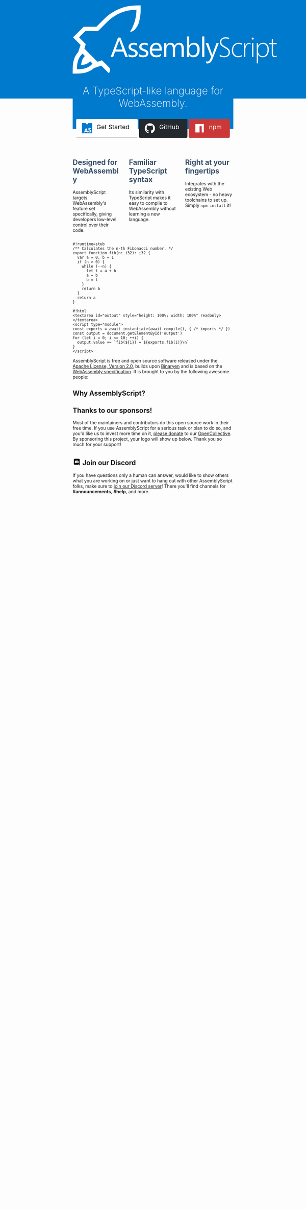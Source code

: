 ```yaml
---
metaTitle: AssemblyScript
description: A TypeScript-like language for WebAssembly
navbar: false
sidebar: false
editLink: false
pageClass: frontpage
---
```


<div id="hero">
  <div id="logo">
    <svg viewBox="0 0 768 256"><path d="M239.972.004a168.23 168.23 0 00-33.502 3.339 163.17 163.17 0 00-31.722 9.684 169.571 169.571 0 00-29.385 15.693c-9.275 6.159-17.919 13.246-25.933 21.26L89.378 80.032H41.405L1.336 119.99l28.382 28.383-9.127 27.269c-5.12 5.713-9.089 11.576-11.909 17.586a87.137 87.137 0 00-6.121 18.81C1.299 218.644.557 225.582.334 232.854A759.765 759.765 0 000 256.004h16.028c6.01 0 11.873-.297 17.586-.891a93.642 93.642 0 0016.584-3.227 76.878 76.878 0 0015.694-6.233c5.046-2.671 9.87-6.085 14.47-10.24l27.27-9.127 28.382 28.382c6.333-7.12 6.333-16.517.012-22.776l-25.708-25.49-16.892 5.315-49.288-49.368 5.107-17.02-25.203-25.34 23.93-23.929 47.495.183 35.316-35.022a152.05 152.05 0 0117.03-14.692 161.081 161.081 0 0119.144-12.243c3.024-1.707 3.964-2.176 7.569-3.673 10.24-4.897 20.85-8.533 31.832-10.908a154.989 154.989 0 0133.614-3.673c0 11.353-1.224 22.52-3.673 33.502-2.448 10.982-6.085 21.63-10.908 31.945-1.384 3.247-1.853 4.187-3.673 7.568-1.818 3.34-5.664 9.548-5.664 9.548 14.385 1.764 27.298-18.366 31.546-29.71 2.326-6.241 3.765-12.78 5.061-19.35a168.234 168.234 0 003.34-33.503V.004zM37.51 181.541l8.46 8.46c-2.45 2.373-4.527 4.86-6.234 7.457a47.432 47.432 0 00-4.119 8.236 56.942 56.942 0 00-2.447 8.793c-.52 3.042-.929 6.234-1.226 9.573 3.34-.297 6.53-.742 9.572-1.336a44.096 44.096 0 008.794-2.45 38.85 38.85 0 008.236-4.117c2.597-1.632 5.083-3.674 7.457-6.122l8.46 8.459c-3.487 4.452-7.494 8.051-12.02 10.797a60.64 60.64 0 01-14.47 6.567 75.691 75.691 0 01-15.917 3.228 146.96 146.96 0 01-16.028.89c0-5.269.26-10.648.78-16.14a86.584 86.584 0 013.227-15.804 67.096 67.096 0 016.567-14.47c2.82-4.526 6.456-8.534 10.908-12.021z"/><path d="M207.866 193.652H198.4l-7.735-20.458h-30.942l-7.277 20.458h-9.517l27.99-72.977h8.855zm-20-28.143l-11.45-31.094q-.56-1.526-1.12-4.885h-.204q-.509 3.104-1.17 4.885l-11.349 31.094zm22.417 26.26v-8.957q6.82 5.038 15.013 5.038 10.992 0 10.992-7.328 0-2.087-.967-3.511-.916-1.476-2.544-2.596-1.578-1.12-3.766-1.985-2.138-.916-4.631-1.883-3.46-1.374-6.107-2.748-2.596-1.425-4.377-3.155-1.73-1.781-2.646-4.02-.865-2.24-.865-5.242 0-3.664 1.68-6.463 1.679-2.85 4.478-4.733 2.799-1.934 6.36-2.9 3.614-.967 7.43-.967 6.77 0 12.113 2.34v8.448q-5.75-3.766-13.232-3.766-2.34 0-4.224.56-1.883.51-3.257 1.476-1.323.967-2.086 2.341-.713 1.323-.713 2.952 0 2.035.713 3.41.763 1.373 2.188 2.442 1.425 1.069 3.46 1.934 2.036.865 4.632 1.883 3.46 1.323 6.208 2.748 2.749 1.374 4.682 3.155 1.934 1.73 2.952 4.02 1.069 2.29 1.069 5.446 0 3.867-1.73 6.717-1.68 2.85-4.53 4.733-2.85 1.883-6.565 2.8-3.715.915-7.786.915-8.04 0-13.944-3.104zm40.178 0v-8.957q6.82 5.038 15.013 5.038 10.992 0 10.992-7.328 0-2.087-.967-3.511-.916-1.476-2.544-2.596-1.578-1.12-3.766-1.985-2.137-.916-4.631-1.883-3.46-1.374-6.107-2.748-2.595-1.425-4.376-3.155-1.73-1.781-2.647-4.02-.865-2.24-.865-5.242 0-3.664 1.68-6.463 1.679-2.85 4.478-4.733 2.799-1.934 6.361-2.9 3.613-.967 7.43-.967 6.769 0 12.112 2.34v8.448q-5.75-3.766-13.231-3.766-2.341 0-4.224.56-1.883.51-3.257 1.476-1.324.967-2.087 2.341-.712 1.323-.712 2.952 0 2.035.712 3.41.763 1.373 2.188 2.442 1.425 1.069 3.461 1.934 2.036.865 4.631 1.883 3.46 1.323 6.209 2.748 2.748 1.374 4.682 3.155 1.933 1.73 2.951 4.02 1.069 2.29 1.069 5.446 0 3.867-1.73 6.717-1.68 2.85-4.53 4.733-2.85 1.883-6.565 2.8-3.715.915-7.786.915-8.04 0-13.944-3.104zm85.216-22.087h-36.793q.203 8.703 4.682 13.435 4.478 4.733 12.315 4.733 8.804 0 16.183-5.801v7.837q-6.87 4.987-18.168 4.987-11.043 0-17.353-7.074-6.31-7.124-6.31-20 0-12.162 6.87-19.796 6.92-7.684 17.15-7.684 10.229 0 15.827 6.615 5.597 6.616 5.597 18.372zm-8.55-7.073q-.05-7.227-3.51-11.247-3.41-4.02-9.517-4.02-5.903 0-10.025 4.223-4.123 4.224-5.09 11.044zm91.223 31.043h-8.347v-29.924q0-8.651-2.697-12.519-2.646-3.868-8.957-3.868-5.343 0-9.11 4.886-3.714 4.885-3.714 11.705v29.72h-8.346V162.71q0-15.369-11.858-15.369-5.496 0-9.058 4.631-3.562 4.58-3.562 11.96v29.72h-8.346V141.54h8.346v8.244h.203q5.547-9.465 16.183-9.465 5.344 0 9.313 3.002 3.97 2.952 5.445 7.786 5.802-10.788 17.303-10.788 17.201 0 17.201 21.22zm20.33-7.532h-.203v7.532h-8.346v-77.15h8.346V150.7h.203q6.158-10.381 18.015-10.381 10.026 0 15.675 7.022 5.7 6.972 5.7 18.728 0 13.079-6.362 20.967-6.361 7.837-17.405 7.837-10.33 0-15.623-8.753zm-.203-21.018v7.278q0 6.463 4.173 10.992 4.223 4.478 10.687 4.478 7.582 0 11.857-5.801 4.326-5.802 4.326-16.133 0-8.702-4.02-13.638-4.021-4.937-10.891-4.937-7.278 0-11.705 5.09-4.427 5.038-4.427 12.671zm57.277 28.55h-8.346v-77.15h8.346zm54.376-52.112l-23.969 60.458q-6.412 16.183-18.015 16.183-3.257 0-5.445-.662v-7.48q2.697.915 4.936.915 6.31 0 9.466-7.531l4.173-9.873-20.357-52.01h9.263l14.096 40.102q.255.763 1.069 3.969h.305q.255-1.221 1.018-3.868l14.81-40.203zM553.77 191.056v-5.75q7.837 4.987 15.877 4.987 8.55 0 12.977-3.511 4.428-3.563 4.428-9.924 0-5.598-3.003-8.906-2.951-3.359-12.875-9.11-11.094-6.462-14.046-10.788-2.951-4.377-2.951-10.076 0-7.736 6.005-13.13 6.005-5.394 16.03-5.394 6.514 0 13.028 2.188v5.292q-6.412-2.9-13.69-2.9-7.43 0-11.806 3.766-4.326 3.765-4.326 9.567 0 5.598 2.952 8.906 3.002 3.308 12.875 9.007 10.23 5.802 13.588 10.331 3.41 4.478 3.41 10.33 0 8.398-5.853 13.69-5.801 5.293-16.437 5.293-3.766 0-8.703-1.17-4.885-1.171-7.48-2.698zm82.926.306q-5.802 3.562-13.843 3.562-10.636 0-17.15-7.277-6.514-7.329-6.514-19.135 0-12.417 7.329-20.305 7.328-7.94 18.829-7.94 5.954 0 11.552 2.443v5.293q-5.598-3.46-12.265-3.46-9.16 0-14.86 6.615-5.7 6.565-5.7 17.049 0 10.127 5.192 16.284 5.241 6.158 13.79 6.158 7.838 0 13.64-4.173zm33.054-44.937q-2.342-1.679-5.497-1.679-6.158 0-10.33 6.361-4.174 6.362-4.174 18.066v24.479h-4.58V141.54h4.58v11.552h.204q1.78-5.954 5.649-9.262 3.867-3.308 8.956-3.308 2.901 0 5.191.916zm8.116-18.015q-1.526 0-2.697-1.12-1.17-1.119-1.17-2.85 0-1.679 1.17-2.696 1.221-1.07 2.697-1.07 1.578 0 2.748 1.019 1.222 1.018 1.222 2.748 0 1.628-1.17 2.799-1.171 1.17-2.8 1.17zm-2.29 65.242V141.54h4.682v52.112zm22.265-9.262h-.204v33.231h-4.681V141.54h4.681v10.738h.204q2.799-5.75 7.99-8.855 5.242-3.155 11.501-3.155 9.924 0 15.47 6.87 5.599 6.82 5.599 18.575 0 13.079-6.413 21.17-6.36 8.041-16.844 8.041-11.705 0-17.303-10.534zm-.204-19.39v6.565q0 7.837 4.937 13.486 4.936 5.598 12.977 5.598 7.99 0 12.977-6.82 4.987-6.87 4.987-18.014 0-9.771-4.58-15.522-4.58-5.75-12.214-5.75-9.109 0-14.096 6.106-4.988 6.107-4.988 14.351zm70.357 27.94q-3.664 1.73-6.87 1.73-11.553 0-11.553-13.843v-35.012h-9.363v-4.275h9.363v-13.537q1.12-.407 2.341-.814 1.222-.356 2.341-.763v15.114h13.74v4.275h-13.74v34.402q0 5.394 1.68 7.837 1.73 2.392 5.801 2.392 2.9 0 6.26-1.883z"/></svg>
  </div>
  <h1>A TypeScript-like language for WebAssembly.</h1>
  <p class="action">
    <a href="/introduction.html" class="docs">
      <svg xmlns="http://www.w3.org/2000/svg" viewBox="0 0 256 256"><path d="M0 0v256h256V0h-98.4c0 15-11.1 30-29.4 30A29.5 29.5 0 0198.5 0z" fill="#007acc"/><path d="M100.35 117.107h2.025l52.506 115.818h-24.818l-5.402-13H78.063l-5.402 13H49.869zm15.87 83.065l-8.274-19.922q-1.35-3.377-2.532-6.753-1.182-3.377-2.195-6.585-1.182-3.714-2.195-7.26-1.181 4.222-2.194 7.43-1.013 3.207-2.195 6.921-1.182 3.546-2.364 6.247l-8.273 19.922zm79.306 34.273q-8.273 0-15.026-1.857-6.753-1.858-12.156-5.065-5.402-3.208-9.454-7.598-3.883-4.558-6.416-9.623l19.247-11.143q3.883 6.247 9.117 10.299 5.402 4.052 14.181 4.052 7.429 0 11.65-3.208 4.39-3.377 4.39-8.442 0-6.077-4.56-9.116-4.558-3.04-12.661-6.585l-5.91-2.532q-6.415-2.702-11.649-5.91-5.234-3.207-8.948-7.428-3.714-4.22-5.74-9.623-2.026-5.403-2.026-12.663 0-6.584 2.364-12.324 2.532-5.74 6.922-9.961 4.558-4.22 10.974-6.585 6.415-2.363 14.35-2.363 11.312 0 19.416 4.39 8.272 4.22 14.182 14.519l-18.403 11.818q-3.039-5.403-6.584-7.766-3.546-2.364-8.61-2.364-5.234 0-8.273 2.87-3.04 2.87-3.04 7.26 0 5.403 3.377 8.273 3.546 2.701 11.143 6.078l5.91 2.532q7.596 3.208 13.337 6.753 5.909 3.377 9.792 7.766 4.052 4.221 6.078 9.793 2.195 5.402 2.195 12.83 0 7.936-3.04 14.183-2.87 6.077-8.103 10.298-5.234 4.221-12.494 6.416-7.09 2.026-15.532 2.026z" fill="#fff"/></svg>
      Get Started
    </a>
    <a href="https://github.com/AssemblyScript" target="_blank" rel="noopener" class="github">
      <svg viewBox="0 0 24 24"><path fill="#fff" d="M12 .297c-6.63 0-12 5.373-12 12 0 5.303 3.438 9.8 8.205 11.385.6.113.82-.258.82-.577 0-.285-.01-1.04-.015-2.04-3.338.724-4.042-1.61-4.042-1.61C4.422 18.07 3.633 17.7 3.633 17.7c-1.087-.744.084-.729.084-.729 1.205.084 1.838 1.236 1.838 1.236 1.07 1.835 2.809 1.305 3.495.998.108-.776.417-1.305.76-1.605-2.665-.3-5.466-1.332-5.466-5.93 0-1.31.465-2.38 1.235-3.22-.135-.303-.54-1.523.105-3.176 0 0 1.005-.322 3.3 1.23.96-.267 1.98-.399 3-.405 1.02.006 2.04.138 3 .405 2.28-1.552 3.285-1.23 3.285-1.23.645 1.653.24 2.873.12 3.176.765.84 1.23 1.91 1.23 3.22 0 4.61-2.805 5.625-5.475 5.92.42.36.81 1.096.81 2.22 0 1.606-.015 2.896-.015 3.286 0 .315.21.69.825.57C20.565 22.092 24 17.592 24 12.297c0-6.627-5.373-12-12-12"></path></svg>
      <span class="title">GitHub</span>
    </a>
    <a href="https://www.npmjs.com/package/assemblyscript" target="_blank" rel="noopener" class="npm">
      <svg viewBox="0 0 24 24"><path fill="#fff" d="M2 22h9.913V7.043h5.044V22H22V2H2z"/></svg>
      <span class="title">npm</span>
    </a>
  </p>
</div>

<div id="features">
  <div class="feature">
    <h2>Designed for WebAssembly</h2>
    <p>AssemblyScript targets WebAssembly's feature set specifically, giving developers low-level control over their code.</p>
  </div>
  <div class="feature">
    <h2>Familiar TypeScript syntax</h2>
    <p>Its similarity with TypeScript makes it easy to compile to WebAssembly without learning a new language.</p>
  </div>
  <div class="feature">
    <h2>Right at your fingertips</h2>
    <p>Integrates with the existing Web ecosystem - no heavy toolchains to set up. Simply <code>npm install</code> it!</p>
  </div>
</div>

<div id="try">

```editor
#!runtime=stub
/** Calculates the n-th Fibonacci number. */
export function fib(n: i32): i32 {
  var a = 0, b = 1
  if (n > 0) {
    while (--n) {
      let t = a + b
      a = b
      b = t
    }
    return b
  }
  return a
}

#!html
<textarea id="output" style="height: 100%; width: 100%" readonly></textarea>
<script type="module">
const exports = await instantiate(await compile(), { /* imports */ })
const output = document.getElementById('output')
for (let i = 0; i <= 10; ++i) {
  output.value += `fib(${i}) = ${exports.fib(i)}\n`
}
</script>
```

</div>

<div id="contributors">
  <p>AssemblyScript is free and open source software released under the <a href="https://www.apache.org/licenses/LICENSE-2.0" target="_blank" rel="noopener">Apache License, Version 2.0</a>, builds upon <a href="https://github.com/WebAssembly/binaryen" target="_blank" rel="noopener">Binaryen</a> and is based on the <a href="https://webassembly.org/" target="_blank" rel="noopener">WebAssembly specification</a>. It is brought to you by the following awesome people:</p>
  <Contributors />
</div>

<div id="testimonials">
  <h2>Why AssemblyScript?</h2>
  <Testimonials />
</div>

<div id="sponsors">
  <h2>Thanks to our sponsors!</h2>
  <p>Most of the maintainers and contributors do this open source work in their free time. If you use AssemblyScript for a serious task or plan to do so, and you'd like us to invest more time on it, <a href="https://opencollective.com/assemblyscript/donate" target="_blank" rel="noopener">please donate</a> to our <a href="https://opencollective.com/assemblyscript" target="_blank" rel="noopener">OpenCollective</a>. By sponsoring this project, your logo will show up below. Thank you so much for your support!</p>
  <Sponsors />
</div>

<div id="community">
  <h2><svg xmlns="http://www.w3.org/2000/svg" viewBox="0 0 245 240"><path d="M104.4 103.9c-5.7 0-10.2 5-10.2 11.1s4.6 11.1 10.2 11.1c5.7 0 10.2-5 10.2-11.1.1-6.1-4.5-11.1-10.2-11.1zM140.9 103.9c-5.7 0-10.2 5-10.2 11.1s4.6 11.1 10.2 11.1c5.7 0 10.2-5 10.2-11.1s-4.5-11.1-10.2-11.1z"/><path class="st0" d="M189.5 20h-134C44.2 20 35 29.2 35 40.6v135.2c0 11.4 9.2 20.6 20.5 20.6h113.4l-5.3-18.5 12.8 11.9 12.1 11.2 21.5 19V40.6c0-11.4-9.2-20.6-20.5-20.6zm-38.6 130.6s-3.6-4.3-6.6-8.1c13.1-3.7 18.1-11.9 18.1-11.9-4.1 2.7-8 4.6-11.5 5.9-5 2.1-9.8 3.5-14.5 4.3-9.6 1.8-18.4 1.3-25.9-.1-5.7-1.1-10.6-2.7-14.7-4.3-2.3-.9-4.8-2-7.3-3.4-.3-.2-.6-.3-.9-.5-.2-.1-.3-.2-.4-.3-1.8-1-2.8-1.7-2.8-1.7s4.8 8 17.5 11.8c-3 3.8-6.7 8.3-6.7 8.3-22.1-.7-30.5-15.2-30.5-15.2 0-32.2 14.4-58.3 14.4-58.3 14.4-10.8 28.1-10.5 28.1-10.5l1 1.2c-18 5.2-26.3 13.1-26.3 13.1s2.2-1.2 5.9-2.9c10.7-4.7 19.2-6 22.7-6.3.6-.1 1.1-.2 1.7-.2 6.1-.8 13-1 20.2-.2 9.5 1.1 19.7 3.9 30.1 9.6 0 0-7.9-7.5-24.9-12.7l1.4-1.6s13.7-.3 28.1 10.5c0 0 14.4 26.1 14.4 58.3 0 0-8.5 14.5-30.6 15.2z"/></svg> Join our Discord</h2>
  <p>If you have questions only a human can answer, would like to show others what you are working on or just want to hang out with other AssemblyScript folks, make sure to <a href="https://discord.gg/assemblyscript" target="_blank" rel="noopener">join our Discord server</a>! There you'll find channels for <strong>#announcements</strong>, <strong>#help</strong>, and more.</p>
  <Community />
</div>

<style scoped>
#hero {
  margin-top: 2rem;
  text-align: center;
  height: 400px;
  background: #007acc;
}
#hero:before {
  content: '';
  position: absolute;
  z-index: 0;
  top: 0;
  left: 0;
  width: 100%;
  height: 520px;
  background: #007acc url(/images/header.svg) center bottom no-repeat;
  background-size: 1440px;
}
#hero > * {
  position: relative;
}
#hero h1 {
  color: #fff;
  margin: 1.3rem auto 1.8rem;
  font-size: 2rem;
  font-weight: 200;
}
#logo {
  display: inline-block;
  width: 640px;
}
#logo svg {
  width: 100%;
  height: 100%;
  max-height: 240px;
  fill: #fff;
}
@media only screen and (max-width: 740px) {
  #logo {
    width: 100%;
  }
  #logo svg {
    max-height: 213px;
  }
}
#features {
  padding: 1.2rem 0 0;
  margin-top: 2.5rem;
  display: flex;
  flex-wrap: wrap;
  align-items: flex-start;
  align-content: stretch;
  justify-content: space-between;
}
#features .feature {
  flex-grow: 1;
  flex-basis: 30%;
  max-width: 30%;
}
#features h2 {
  font-size: 1.4rem;
  border-bottom: none;
  padding-bottom: 0;
  color: #3a5169;
}
.action {
  text-align: center;
  user-select: none;
}
.action a {
  display: inline-block;
  font-size: 1.2rem;
  color: #fff;
  background-color: #007acc;
  padding: .8rem 1.6rem;
  border-radius: 4px;
  transition: background-color .1s ease;
  box-sizing: border-box;
  border-bottom: 1px solid #006eb8;
  text-decoration: none !important;
  margin: 0.1rem 0;
}
.action a:hover {
  background-color: #1a8ae7;
}
.action a svg {
  width: 2em;
  position: relative;
  left: -10px;
  float: left;
  height: 32px;
}
.action a.docs {
  color: #111;
  background: #fff;
  border-bottom-color: #aaa;
}
.action a.docs:hover {
  background: #eee;
}
.action a.github {
  color: #fff;
  background: #24292e;
  border-bottom-color: #101214;
}
.action a.github:hover {
  background: #3e464f;
}
.action a.npm {
  color: #fff;
  background: #cb3837;
  border-bottom-color: #ba3232;
}
.action a.npm:hover {
  background: #eb3f3f;
}
@media only screen and (max-width: 720px) {
  .action a.github svg {
    float: none;
    left: 0;
    margin-bottom: -0.5rem;
  }
  .action a.npm {
    display: none;
  }
  .action a.github .title {
    display: none;
  }
  #features .feature {
    flex-basis: 100%;
    max-width: 100%;
  }
}
@media only screen and (max-width: 640px) {
  #try {
    display: none;
  }
}
#sponsors {
  margin-bottom: 2rem;
}
#community h2 svg {
  display: inline-block;
  height: 25px;
  position: relative;
  top: 3px;
}
</style>

<style>
.frontpage .page-edit {
  display: none;
}
</style>

